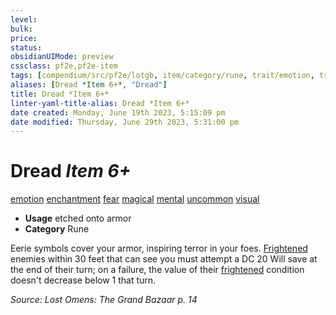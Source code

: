 ```yaml
---
level:
bulk:
price:
status:
obsidianUIMode: preview
cssclass: pf2e,pf2e-item
tags: [compendium/src/pf2e/lotgb, item/category/rune, trait/emotion, trait/enchantment, trait/fear, trait/magical, trait/mental, trait/uncommon, trait/visual]
aliases: [Dread *Item 6+*, "Dread"]
title: Dread *Item 6+*
linter-yaml-title-alias: Dread *Item 6+*
date created: Monday, June 19th 2023, 5:15:09 pm
date modified: Thursday, June 29th 2023, 5:31:00 pm
---
```


# Dread *Item 6+*

[emotion](rules/traits/emotion.md) [enchantment](rules/traits/enchantment.md) [fear](rules/traits/fear.md) [magical](rules/traits/magical.md) [mental](rules/traits/mental.md) [uncommon](rules/traits/uncommon.md) [visual](rules/traits/visual.md)  

- **Usage** etched onto armor
- **Category** Rune

Eerie symbols cover your armor, inspiring terror in your foes. [Frightened](rules/conditions.md#Frightened) enemies within 30 feet that can see you must attempt a DC 20 Will save at the end of their turn; on a failure, the value of their [frightened](rules/conditions.md#Frightened) condition doesn't decrease below 1 that turn.

*Source: Lost Omens: The Grand Bazaar p. 14*
